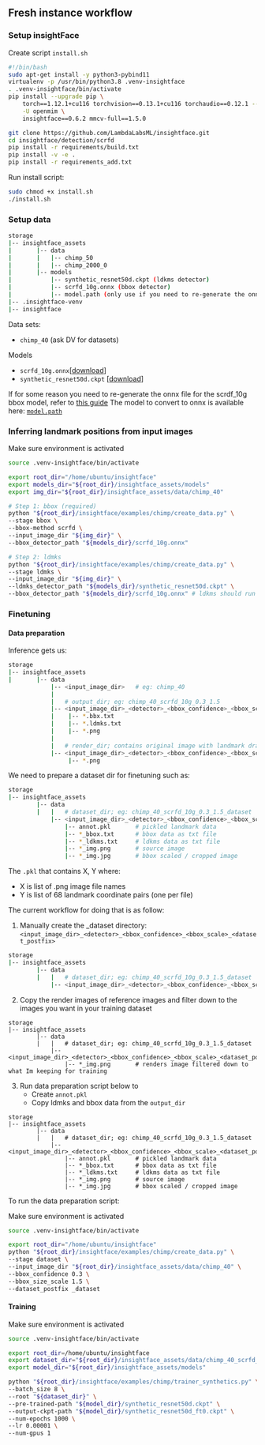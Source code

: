 ## Fresh instance workflow

### Setup insightFace

Create script `install.sh`

```bash
#!/bin/bash
sudo apt-get install -y python3-pybind11
virtualenv -p /usr/bin/python3.8 .venv-insightface
. .venv-insightface/bin/activate
pip install --upgrade pip \
    torch==1.12.1+cu116 torchvision==0.13.1+cu116 torchaudio==0.12.1 --extra-index-url https://download.pytorch.org/whl/cu116 \
    -U openmim \
    insightface==0.6.2 mmcv-full==1.5.0

git clone https://github.com/LambdaLabsML/insightface.git
cd insightface/detection/scrfd
pip install -r requirements/build.txt
pip install -v -e .
pip install -r requirements_add.txt
```

Run install script:

```bash
sudo chmod +x install.sh
./install.sh
```

### Setup data

```bash
storage
|-- insightface_assets
|		|-- data
|		|   |-- chimp_50
|		|   |-- chimp_2000_0
|		|-- models
|			|-- synthetic_resnet50d.ckpt (ldkms detector)
|			|-- scrfd_10g.onnx (bbox detector)
|			|-- model.path (only use if you need to re-generate the onnx file for some reason)
|-- .insightface-venv
|-- insightface
```

Data sets:
- `chimp_40` (ask DV for datasets)

Models
- `scrfd_10g.onnx`[[download](https://drive.google.com/file/d/1t4xd9tBTY4AQMSv2hXnaSwHAuZgwV2Ew/view?usp=sharing)]
- `synthetic_resnet50d.ckpt` [[download](https://www.notion.so/Streamlining-InsightFace-workflow-1125ab65c04849fbab1c5bc1ca64274f)]

If for some reason you need to re-generate the onnx file for the scrdf_10g bbox model, refer to [this guide](PrepareONNX.md)
The model to convert to onnx is available here: [`model.path`](https://onedrive.live.com/?authkey=%21AArBOLBe%5FaRpryg&id=4A83B6B633B029CC%215541&cid=4A83B6B633B029CC)


### Inferring landmark positions from input images

Make sure environment is activated

```bash
source .venv-insightface/bin/activate
```

```bash
export root_dir="/home/ubuntu/insightface"
export models_dir="${root_dir}/insightface_assets/models"
export img_dir="${root_dir}/insightface_assets/data/chimp_40"

# Step 1: bbox (required)
python "${root_dir}/insightface/examples/chimp/create_data.py" \
--stage bbox \
--bbox-method scrfd \
--input_image_dir "${img_dir}" \
--bbox_detector_path "${models_dir}/scrfd_10g.onnx"

# Step 2: ldmks
python "${root_dir}/insightface/examples/chimp/create_data.py" \
--stage ldmks \
--input_image_dir "${img_dir}" \
--ldmks_detector_path "${models_dir}/synthetic_resnet50d.ckpt" \
--bbox_detector_path "${models_dir}/scrfd_10g.onnx" # ldkms should run bbox detection automatically but it doesnt ?
```
### Finetuning

#### Data preparation

Inference gets us:
```bash
storage
|-- insightface_assets
|		|-- data
            |-- <input_image_dir>   # eg: chimp_40
            |
            |   # output_dir; eg: chimp_40_scrfd_10g_0.3_1.5
            |-- <input_image_dir>_<detector>_<bbox_confidence>_<bbox_scale> 
            |    |-- *.bbx.txt
            |    |-- *.ldmks.txt
            |    |-- *.png
            |
            |   # render_dir; contains original image with landmark drawn on them for preview
            |-- <input_image_dir>_<detector>_<bbox_confidence>_<bbox_scale>_render 
                 |-- *.png
``` 


We need to prepare a dataset dir for finetuning such as:

```bash
storage
|-- insightface_assets
        |-- data
        |   |   # dataset_dir; eg: chimp_40_scrfd_10g_0.3_1.5_dataset
            |-- <input_image_dir>_<detector>_<bbox_confidence>_<bbox_scale>_<dataset_postfix>
                |-- annot.pkl       # pickled landmark data
                |-- *_bbox.txt      # bbox data as txt file
                |-- *_ldkms.txt     # ldkms data as txt file
                |-- *_img.png       # source image
                |-- *_img.jpg       # bbox scaled / cropped image

```

The `.pkl` that contains X, Y where:
* X is list of .png image file names
* Y is list of 68 landmark coordinate pairs (one per file)

The current workflow for doing that is as follow:
1. Manually create the _dataset directory: `<input_image_dir>_<detector>_<bbox_confidence>_<bbox_scale>_<dataset_postfix>`
```bash
storage
|-- insightface_assets
        |-- data
        |   |   # dataset_dir; eg: chimp_40_scrfd_10g_0.3_1.5_dataset
            |-- <input_image_dir>_<detector>_<bbox_confidence>_<bbox_scale>_<dataset_postfix>
```

2. Copy the render images of reference images and filter down to the images you want in your training dataset

```
storage
|-- insightface_assets
        |-- data
        |   |   # dataset_dir; eg: chimp_40_scrfd_10g_0.3_1.5_dataset
            |-- <input_image_dir>_<detector>_<bbox_confidence>_<bbox_scale>_<dataset_postfix>
                |-- *_img.png       # renders image filtered down to what Im keeping for training
```


3. Run data preparation script below to
    * Create `annot.pkl`
    * Copy ldmks and bbox data from the `output_dir`

```
storage
|-- insightface_assets
        |-- data
        |   |   # dataset_dir; eg: chimp_40_scrfd_10g_0.3_1.5_dataset
            |-- <input_image_dir>_<detector>_<bbox_confidence>_<bbox_scale>_<dataset_postfix>
                |-- annot.pkl       # pickled landmark data
                |-- *_bbox.txt      # bbox data as txt file
                |-- *_ldkms.txt     # ldkms data as txt file
                |-- *_img.png       # source image
                |-- *_img.jpg       # bbox scaled / cropped image
```

To run the data preparation script:

Make sure environment is activated
```bash
source .venv-insightface/bin/activate
```

```bash
export root_dir="/home/ubuntu/insightface"
python "${root_dir}/insightface/examples/chimp/create_data.py" \
--stage dataset \
--input_image_dir "${root_dir}/insightface_assets/data/chimp_40" \
--bbox_confidence 0.3 \
--bbox_size_scale 1.5 \
--dataset_postfix _dataset
```


#### Training

Make sure environment is activated
```bash
source .venv-insightface/bin/activate
```

```bash
export root_dir=/home/ubuntu/insightface
export dataset_dir="${root_dir}/insightface_assets/data/chimp_40_scrfd_10g_0.3_1.5_dataset"
export model_dir="${root_dir}/insightface_assets/models"

python "${root_dir}/insightface/examples/chimp/trainer_synthetics.py" \
--batch_size 8 \
--root "${dataset_dir}" \
--pre-trained-path "${model_dir}/synthetic_resnet50d.ckpt" \
--output-ckpt-path "${model_dir}/synthetic_resnet50d_ft0.ckpt" \
--num-epochs 1000 \
--lr 0.00001 \
--num-gpus 1
```
